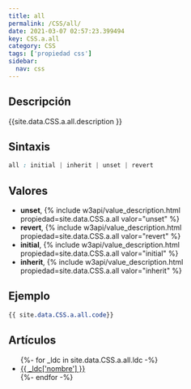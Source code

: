 ```yaml
---
title: all
permalink: /CSS/all/
date: 2021-03-07 02:57:23.399494
key: CSS.a.all
category: CSS
tags: ['propiedad css']
sidebar: 
  nav: css
---
```


## Descripción
{{site.data.CSS.a.all.description }}

## Sintaxis
~~~css
all : initial | inherit | unset | revert
~~~

## Valores
* **unset**,  {% include w3api/value_description.html propiedad=site.data.CSS.a.all valor="unset" %}
* **revert**,  {% include w3api/value_description.html propiedad=site.data.CSS.a.all valor="revert" %}
* **initial**,  {% include w3api/value_description.html propiedad=site.data.CSS.a.all valor="initial" %}
* **inherit**,  {% include w3api/value_description.html propiedad=site.data.CSS.a.all valor="inherit" %}

## Ejemplo
~~~css
{{ site.data.CSS.a.all.code}}
~~~

## Artículos
<ul>
{%- for _ldc in site.data.CSS.a.all.ldc -%}
   <li>
       <a href="{{_ldc['url'] }}">{{ _ldc['nombre'] }}</a>
   </li>
{%- endfor -%}
</ul>
